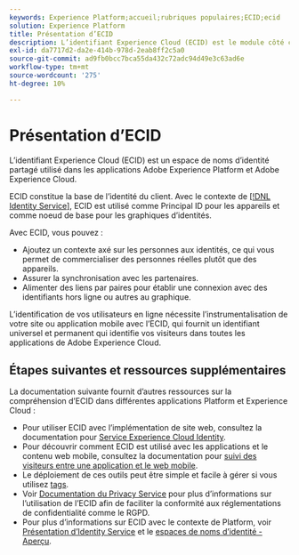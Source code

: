```yaml
---
keywords: Experience Platform;accueil;rubriques populaires;ECID;ecid
solution: Experience Platform
title: Présentation d’ECID
description: L’identifiant Experience Cloud (ECID) est le module côté client qui permet d’accéder à la gestion des identités et qui remplit trois fonctions Principales.
exl-id: da7717d2-da2e-414b-978d-2eab8ff2c5a0
source-git-commit: ad9fb0bcc7bca55da432c72adc94d49e3c63ad6e
workflow-type: tm+mt
source-wordcount: '275'
ht-degree: 10%

---
```


# Présentation d’ECID

L’identifiant Experience Cloud (ECID) est un espace de noms d’identité partagé utilisé dans les applications Adobe Experience Platform et Adobe Experience Cloud.

ECID constitue la base de l’identité du client. Avec le contexte de [[!DNL Identity Service]](./home.md), ECID est utilisé comme Principal ID pour les appareils et comme noeud de base pour les graphiques d’identités.

Avec ECID, vous pouvez :

* Ajoutez un contexte axé sur les personnes aux identités, ce qui vous permet de commercialiser des personnes réelles plutôt que des appareils.
* Assurer la synchronisation avec les partenaires.
* Alimenter des liens par paires pour établir une connexion avec des identifiants hors ligne ou autres au graphique.

L’identification de vos utilisateurs en ligne nécessite l’instrumentalisation de votre site ou application mobile avec l’ECID, qui fournit un identifiant universel et permanent qui identifie vos visiteurs dans toutes les applications de Adobe Experience Cloud.

## Étapes suivantes et ressources supplémentaires

La documentation suivante fournit d’autres ressources sur la compréhension d’ECID dans différentes applications Platform et Experience Cloud :

* Pour utiliser ECID avec l’implémentation de site web, consultez la documentation pour [Service Experience Cloud Identity](https://experienceleague.adobe.com/docs/id-service/using/home.html?lang=fr).
* Pour découvrir comment ECID est utilisé avec les applications et le contenu web mobile, consultez la documentation pour [suivi des visiteurs entre une application et le web mobile](https://experienceleague.adobe.com/docs/mobile-services/ios/sdk-reference-ios/hybrid-app.html?lang=en#sdk-reference-ios).
* Le déploiement de ces outils peut être simple et facile à gérer si vous utilisez [tags](../tags/home.md).
* Voir [Documentation du Privacy Service](../privacy-service/identity-data.md) pour plus d’informations sur l’utilisation de l’ECID afin de faciliter la conformité aux réglementations de confidentialité comme le RGPD.
* Pour plus d’informations sur ECID avec le contexte de Platform, voir [Présentation d’Identity Service](./home.md) et le [espaces de noms d’identité - Aperçu](./namespaces.md).